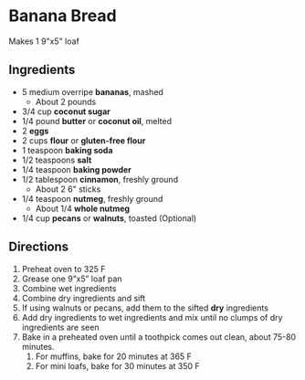 # Banana Bread

Makes 1 9"x5" loaf

## Ingredients

- 5 medium overripe **bananas**, mashed
    - About 2 pounds
- 3/4 cup **coconut sugar**
- 1/4 pound **butter** or **coconut oil**, melted
- 2 **eggs**
- 2 cups **flour** or **gluten-free flour**
- 1 teaspoon **baking soda**
- 1/2 teaspoons **salt**
- 1/4 teaspoon **baking powder**
- 1/2 tablespoon **cinnamon**, freshly ground
    - About 2 6" sticks
- 1/4 teaspoon **nutmeg**, freshly ground
    - About 1/4 **whole nutmeg**
- 1/4 cup **pecans** or **walnuts**, toasted (Optional)

## Directions

1. Preheat oven to 325 F
1. Grease one 9”x5” loaf pan
1. Combine wet ingredients
1. Combine dry ingredients and sift
1. If using walnuts or pecans, add them to the sifted **dry** ingredients
1. Add dry ingredients to wet ingredients and mix until no clumps of dry ingredients are seen
1. Bake in a preheated oven until a toothpick comes out clean, about 75-80 minutes.
    1. For muffins, bake for 20 minutes at 365 F
    1. For mini loafs, bake for 30 minutes at 350 F
